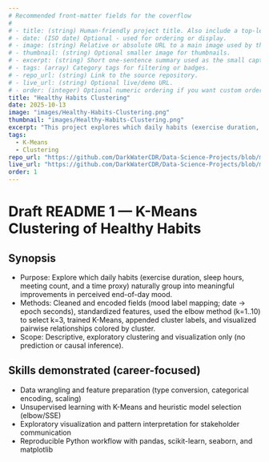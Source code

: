 ```yaml
---
# Recommended front-matter fields for the coverflow
#
# - title: (string) Human-friendly project title. Also include a top-level H1 in the body for compatibility with simple extractors.
# - date: (ISO date) Optional - used for ordering or display.
# - image: (string) Relative or absolute URL to a main image used by the coverflow. Prefer a path accessible from the `temp/` folder when previewing locally (e.g. `../images/my-image.jpg`).
# - thumbnail: (string) Optional smaller image for thumbnails.
# - excerpt: (string) Short one-sentence summary used as the small caption under the coverflow title.
# - tags: (array) Category tags for filtering or badges.
# - repo_url: (string) Link to the source repository.
# - live_url: (string) Optional live/demo URL.
# - order: (integer) Optional numeric ordering if you want custom ordering.
title: "Healthy Habits Clustering"
date: 2025-10-13
image: "images/Healthy-Habits-Clustering.png"
thumbnail: "images/Healthy-Habits-Clustering.png"
excerpt: "This project explores which daily habits (exercise duration, sleep hours, meeting count, and a time proxy) naturally group into meaningful improvements in perceived end-of-day mood.  Using K-Means clustering implemented in python and a synthetic dataset, we identify patterns in healthy habits that correlate with better moods.  The purpose of this project is to increase understanding of how K-Means clustering can be applied to lifestyle data for health insights.  Click the tile to explore the project artifacts."
tags:
  - K-Means
  - Clustering
repo_url: "https://github.com/DarkWaterCDR/Data-Science-Projects/blob/main/docs/projects/Healthy-Habits-Clustering.md"
live_url: "https://github.com/DarkWaterCDR/Data-Science-Projects/blob/main/docs/projects/Healthy-Habits-Clustering.md"
order: 1
---
```


# Draft README 1 — K-Means Clustering of Healthy Habits

## Synopsis
- Purpose: Explore which daily habits (exercise duration, sleep hours, meeting count, and a time proxy) naturally group into meaningful improvements in perceived end-of-day mood.
- Methods: Cleaned and encoded fields (mood label mapping; date → epoch seconds), standardized features, used the elbow method (k=1..10) to select k=3, trained K-Means, appended cluster labels, and visualized pairwise relationships colored by cluster.
- Scope: Descriptive, exploratory clustering and visualization only (no prediction or causal inference).

## Skills demonstrated (career-focused)
- Data wrangling and feature preparation (type conversion, categorical encoding, scaling)
- Unsupervised learning with K-Means and heuristic model selection (elbow/SSE)
- Exploratory visualization and pattern interpretation for stakeholder communication
- Reproducible Python workflow with pandas, scikit-learn, seaborn, and matplotlib